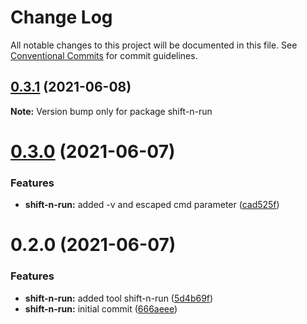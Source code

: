 # Change Log

All notable changes to this project will be documented in this file.
See [Conventional Commits](https://conventionalcommits.org) for commit guidelines.

## [0.3.1](https://github.com/bingtimren/op-tools/compare/shift-n-run@0.3.0...shift-n-run@0.3.1) (2021-06-08)

**Note:** Version bump only for package shift-n-run





# [0.3.0](https://github.com/bingtimren/op-tools/compare/shift-n-run@0.2.0...shift-n-run@0.3.0) (2021-06-07)


### Features

* **shift-n-run:** added -v and escaped cmd parameter ([cad525f](https://github.com/bingtimren/op-tools/commit/cad525f73d3ab2cab9e4df93d0d0d479a99ba09a))





# 0.2.0 (2021-06-07)


### Features

* **shift-n-run:** added tool shift-n-run ([5d4b69f](https://github.com/bingtimren/op-tools/commit/5d4b69f236c147388bf0fd254abcc76a65ae9b53))
* **shift-n-run:** initial commit ([666aeee](https://github.com/bingtimren/op-tools/commit/666aeee28afa74e6251e9883095a7ce630ace23c))

